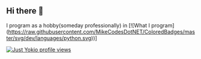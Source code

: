 ## Hi there 👋


I program as a hobby(someday professionally) in
[![What I program] (https://raw.githubusercontent.com/MikeCodesDotNET/ColoredBadges/master/svg/dev/languages/python.svg))]

[![Just Yokio profile views](https://u8views.com/api/v1/github/profiles/189859182/views/day-week-month-total-count.svg)](https://u8views.com/github/Yokiokks)

<!--
**Yokiokks/Yokiokks** is a ✨ _special_ ✨ repository because its `README.md` (this file) appears on your GitHub profile.

Here are some ideas to get you started:

- 🔭 I’m currently working on ...
- 🌱 I’m currently learning ...
- 👯 I’m looking to collaborate on ...
- 🤔 I’m looking for help with ...
- 💬 Ask me about ...
- 📫 How to reach me: ...
- 😄 Pronouns: ...
- ⚡ Fun fact: ...
-->
